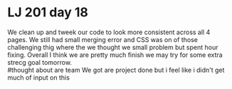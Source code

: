# LJ 201 day 18
We clean up and tweek our code to look more consistent across all 4 pages. We still had small merging error and CSS was on of those challenging thig where the we thought we small problem but spent hour fixing. Overall I think we are pretty much finish we may try for some extra strecg goal tomorrow.    
#thought about are team
We got are project done but i feel like i didn't get much of input on this
